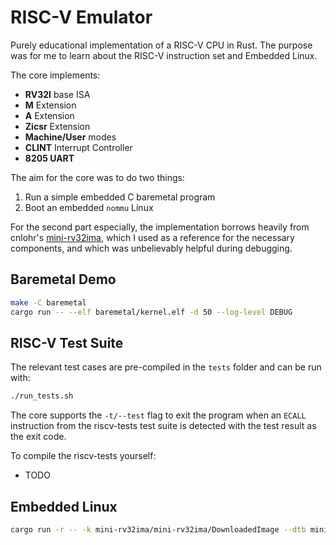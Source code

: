 # RISC-V Emulator

Purely educational implementation of a RISC-V CPU in Rust. The purpose was for me to learn about the RISC-V instruction set and Embedded Linux.

The core implements:
- **RV32I** base ISA
- **M** Extension
- **A** Extension
- **Zicsr** Extension
- **Machine/User** modes
- **CLINT** Interrupt Controller
- **8205 UART**

The aim for the core was to do two things:
1. Run a simple embedded C baremetal program
2. Boot an embedded `nommu` Linux

For the second part especially, the implementation borrows heavily from cnlohr's [mini-rv32ima](https://github.com/cnlohr/mini-rv32ima), which I used as a reference for the necessary components, and which was unbelievably helpful during debugging.

## Baremetal Demo
```bash
make -C baremetal
cargo run -- --elf baremetal/kernel.elf -d 50 --log-level DEBUG
```

## RISC-V Test Suite
The relevant test cases are pre-compiled in the `tests` folder and can be run with:
```bash
./run_tests.sh
```
The core supports the `-t/--test` flag to exit the program when an `ECALL` instruction from the riscv-tests test suite is detected with the test result as the exit code.

To compile the riscv-tests yourself:
- TODO

## Embedded Linux
```bash
cargo run -r -- -k mini-rv32ima/mini-rv32ima/DownloadedImage --dtb mini-rv32ima/mini-rv32ima/sixtyfourmb.dtb --log-level WARN
```